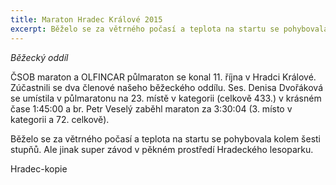 ```yaml
---
title: Maraton Hradec Králové 2015 
excerpt: Běželo se za větrného počasí a teplota na startu se pohybovala kolem šesti stupňů.
---
```


_Běžecký oddíl_

ČSOB maraton a OLFINCAR půlmaraton se konal 11. října v Hradci Králové. Zúčastnili se dva členové našeho běžeckého oddílu. Ses. Denisa Dvořáková se umístila v půlmaratonu na 23. místě v kategorii (celkově 433.)  v krásném čase 1:45:00 a br. Petr Veselý zaběhl maraton za 3:30:04 (3. místo v kategorii a 72. celkově).

Běželo se za větrného počasí a teplota na startu se pohybovala kolem šesti stupňů. Ale jinak super závod v pěkném prostředí Hradeckého lesoparku. 

Hradec-kopie
